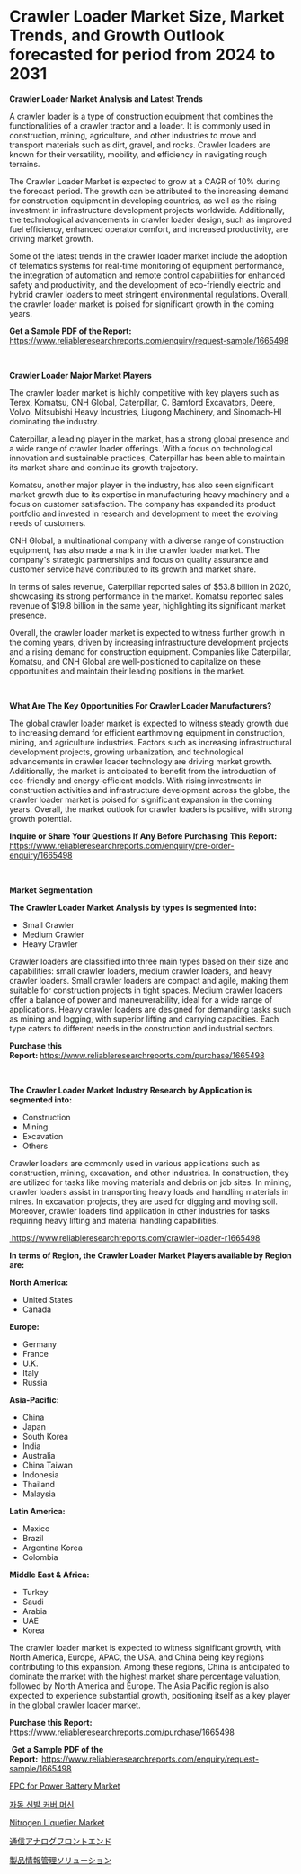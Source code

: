 <p><h1>Crawler Loader Market Size, Market Trends, and Growth Outlook forecasted for period from 2024 to 2031</h1></p><p><strong>Crawler Loader Market Analysis and Latest Trends</strong></p>
<p><p>A crawler loader is a type of construction equipment that combines the functionalities of a crawler tractor and a loader. It is commonly used in construction, mining, agriculture, and other industries to move and transport materials such as dirt, gravel, and rocks. Crawler loaders are known for their versatility, mobility, and efficiency in navigating rough terrains.</p><p>The Crawler Loader Market is expected to grow at a CAGR of 10% during the forecast period. The growth can be attributed to the increasing demand for construction equipment in developing countries, as well as the rising investment in infrastructure development projects worldwide. Additionally, the technological advancements in crawler loader design, such as improved fuel efficiency, enhanced operator comfort, and increased productivity, are driving market growth.</p><p>Some of the latest trends in the crawler loader market include the adoption of telematics systems for real-time monitoring of equipment performance, the integration of automation and remote control capabilities for enhanced safety and productivity, and the development of eco-friendly electric and hybrid crawler loaders to meet stringent environmental regulations. Overall, the crawler loader market is poised for significant growth in the coming years.</p></p>
<p><strong>Get a Sample PDF of the Report:&nbsp;</strong> <a href="https://www.reliableresearchreports.com/enquiry/request-sample/1665498">https://www.reliableresearchreports.com/enquiry/request-sample/1665498</a></p>
<p>&nbsp;</p>
<p><strong>Crawler Loader Major Market Players</strong></p>
<p><p>The crawler loader market is highly competitive with key players such as Terex, Komatsu, CNH Global, Caterpillar, C. Bamford Excavators, Deere, Volvo, Mitsubishi Heavy Industries, Liugong Machinery, and Sinomach-HI dominating the industry. </p><p>Caterpillar, a leading player in the market, has a strong global presence and a wide range of crawler loader offerings. With a focus on technological innovation and sustainable practices, Caterpillar has been able to maintain its market share and continue its growth trajectory.</p><p>Komatsu, another major player in the industry, has also seen significant market growth due to its expertise in manufacturing heavy machinery and a focus on customer satisfaction. The company has expanded its product portfolio and invested in research and development to meet the evolving needs of customers.</p><p>CNH Global, a multinational company with a diverse range of construction equipment, has also made a mark in the crawler loader market. The company's strategic partnerships and focus on quality assurance and customer service have contributed to its growth and market share.</p><p>In terms of sales revenue, Caterpillar reported sales of $53.8 billion in 2020, showcasing its strong performance in the market. Komatsu reported sales revenue of $19.8 billion in the same year, highlighting its significant market presence.</p><p>Overall, the crawler loader market is expected to witness further growth in the coming years, driven by increasing infrastructure development projects and a rising demand for construction equipment. Companies like Caterpillar, Komatsu, and CNH Global are well-positioned to capitalize on these opportunities and maintain their leading positions in the market.</p></p>
<p>&nbsp;</p>
<p><strong>What Are The Key Opportunities For Crawler Loader Manufacturers?</strong></p>
<p><p>The global crawler loader market is expected to witness steady growth due to increasing demand for efficient earthmoving equipment in construction, mining, and agriculture industries. Factors such as increasing infrastructural development projects, growing urbanization, and technological advancements in crawler loader technology are driving market growth. Additionally, the market is anticipated to benefit from the introduction of eco-friendly and energy-efficient models. With rising investments in construction activities and infrastructure development across the globe, the crawler loader market is poised for significant expansion in the coming years. Overall, the market outlook for crawler loaders is positive, with strong growth potential.</p></p>
<p><strong>Inquire or Share Your Questions If Any Before Purchasing This Report:</strong> <a href="https://www.reliableresearchreports.com/enquiry/pre-order-enquiry/1665498">https://www.reliableresearchreports.com/enquiry/pre-order-enquiry/1665498</a></p>
<p>&nbsp;</p>
<p><strong>Market Segmentation</strong></p>
<p><strong>The Crawler Loader Market Analysis by types is segmented into:</strong></p>
<p><ul><li>Small Crawler</li><li>Medium Crawler</li><li>Heavy Crawler</li></ul></p>
<p><p>Crawler loaders are classified into three main types based on their size and capabilities: small crawler loaders, medium crawler loaders, and heavy crawler loaders. Small crawler loaders are compact and agile, making them suitable for construction projects in tight spaces. Medium crawler loaders offer a balance of power and maneuverability, ideal for a wide range of applications. Heavy crawler loaders are designed for demanding tasks such as mining and logging, with superior lifting and carrying capacities. Each type caters to different needs in the construction and industrial sectors.</p></p>
<p><strong>Purchase this Report:&nbsp;</strong><a href="https://www.reliableresearchreports.com/purchase/1665498">https://www.reliableresearchreports.com/purchase/1665498</a></p>
<p>&nbsp;</p>
<p><strong>The Crawler Loader Market Industry Research by Application is segmented into:</strong></p>
<p><ul><li>Construction</li><li>Mining</li><li>Excavation</li><li>Others</li></ul></p>
<p><p>Crawler loaders are commonly used in various applications such as construction, mining, excavation, and other industries. In construction, they are utilized for tasks like moving materials and debris on job sites. In mining, crawler loaders assist in transporting heavy loads and handling materials in mines. In excavation projects, they are used for digging and moving soil. Moreover, crawler loaders find application in other industries for tasks requiring heavy lifting and material handling capabilities.</p></p>
<p><a href="https://www.reliableresearchreports.com/crawler-loader-r1665498">&nbsp;https://www.reliableresearchreports.com/crawler-loader-r1665498</a></p>
<p><strong>In terms of Region, the Crawler Loader Market Players available by Region are:</strong></p>
<p>
    <p> <strong> North America: </strong>
        <ul>
            <li>United States</li>
            <li>Canada</li>
        </ul>
        </p> 
    <p> <strong> Europe: </strong>
        <ul>
            <li>Germany</li>
            <li>France</li>
            <li>U.K.</li>
            <li>Italy</li>
            <li>Russia</li>
        </ul>
        </p> 
    <p> <strong> Asia-Pacific: </strong>
        <ul>
            <li>China</li>
            <li>Japan</li>
            <li>South Korea</li>
            <li>India</li>
            <li>Australia</li>
            <li>China Taiwan</li>
            <li>Indonesia</li>
            <li>Thailand</li>
            <li>Malaysia</li>
        </ul>
        </p> 
    <p> <strong> Latin America: </strong>
        <ul>
            <li>Mexico</li>
            <li>Brazil</li>
            <li>Argentina Korea</li>
            <li>Colombia</li>
        </ul>
        </p> 
    <p> <strong> Middle East & Africa: </strong>
        <ul>
            <li>Turkey</li>
            <li>Saudi</li>
            <li>Arabia</li>
            <li>UAE</li>
            <li>Korea</li>
        </ul>
    </p>
    </p>
<p><p>The crawler loader market is expected to witness significant growth, with North America, Europe, APAC, the USA, and China being key regions contributing to this expansion. Among these regions, China is anticipated to dominate the market with the highest market share percentage valuation, followed by North America and Europe. The Asia Pacific region is also expected to experience substantial growth, positioning itself as a key player in the global crawler loader market.</p></p>
<p><strong>Purchase this Report: </strong><a href="https://www.reliableresearchreports.com/purchase/1665498">https://www.reliableresearchreports.com/purchase/1665498</a></p>
<p>&nbsp;<strong>Get a Sample PDF of the Report:&nbsp;&nbsp;</strong><a href="https://www.reliableresearchreports.com/enquiry/request-sample/1665498">https://www.reliableresearchreports.com/enquiry/request-sample/1665498</a></p>
<p><strong></strong></p>
<p><p><a href="https://noble-drawer-34c.notion.site/FPC-for-Power-Battery-Market-Size-Market-Outlook-and-Market-Forecast-2024-to-2031-f4042638c75d4901abf4b0aadf4997db">FPC for Power Battery Market</a></p><p><a href="https://medium.com/@joanacasper2001/%EC%8B%A0%EB%B0%9C-%EC%BB%A4%EB%B2%84-%EC%9E%90%EB%8F%99-%EA%B8%B0%EA%B3%84-%EC%8B%9C%EC%9E%A5-%EC%9C%A0%ED%98%95-%EC%9D%91%EC%9A%A9-%ED%94%84%EB%A1%9C%EA%B7%B8%EB%9E%A8-%EB%B0%8F-%EC%A7%80%EB%A6%AC%EC%97%90-%EB%8C%80%ED%95%9C-%ED%8F%AC%EA%B4%84%EC%A0%81%EC%9D%B8-%ED%8F%89%EA%B0%80-472f26b6b466">자동 신발 커버 머신</a></p><p><a href="https://view.publitas.com/reportprime-1/nitrogen-liquefier-market-analysis-its-cagr-market-segmentation-and-global-industry-overview/">Nitrogen Liquefier Market</a></p><p><a href="https://medium.com/@jaylonlesch1993/%E9%80%9A%E4%BF%A1%E3%82%A2%E3%83%8A%E3%83%AD%E3%82%B0%E3%83%95%E3%83%AD%E3%83%B3%E3%83%88%E3%82%A8%E3%83%B3%E3%83%89%E5%B8%82%E5%A0%B4-%E5%B8%82%E5%A0%B4cagr-%E5%B8%82%E5%A0%B4%E5%8B%95%E5%90%91-%E3%81%8A%E3%82%88%E3%81%B3%E6%88%90%E9%95%B7%E6%88%A6%E7%95%A5%E3%81%AB%E9%96%A2%E3%81%99%E3%82%8B%E6%83%85%E5%A0%B1-bf565ffce3bd">通信アナログフロントエンド</a></p><p><a href="https://medium.com/@leeweir2009/%E8%A3%BD%E5%93%81%E6%83%85%E5%A0%B1%E7%AE%A1%E7%90%86%E3%82%BD%E3%83%AA%E3%83%A5%E3%83%BC%E3%82%B7%E3%83%A7%E3%83%B3%E5%B8%82%E5%A0%B4-%E5%B8%82%E5%A0%B4cagr-%E5%B8%82%E5%A0%B4%E3%83%88%E3%83%AC%E3%83%B3%E3%83%89-%E3%81%8A%E3%82%88%E3%81%B3%E6%88%90%E9%95%B7%E6%88%A6%E7%95%A5%E3%81%B8%E3%81%AE%E6%B4%9E%E5%AF%9F-af74bc796cf9">製品情報管理ソリューション</a></p></p>